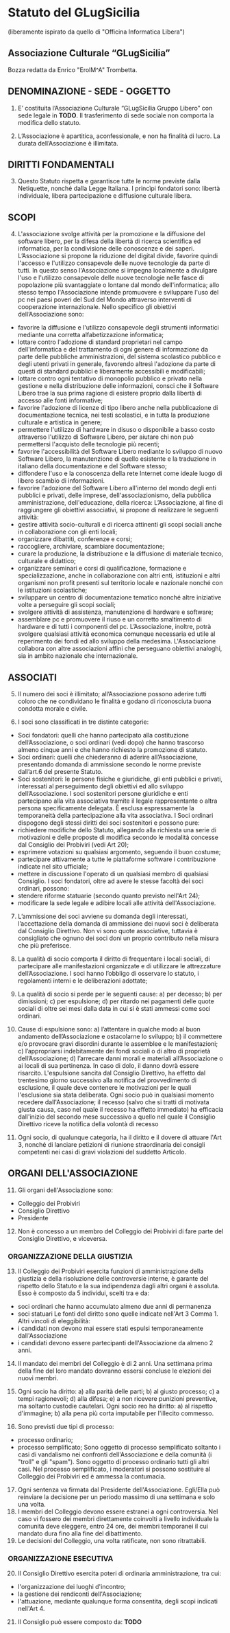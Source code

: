 # Statuto del GLugSicilia
(liberamente ispirato da quello di "Officina Informatica Libera")

## Associazione Culturale “GLugSicilia”
Bozza redatta da Enrico "ErolM^A" Trombetta.

## DENOMINAZIONE - SEDE - OGGETTO

1. E’ costituita l’Associazione Culturale “GLugSicilia Gruppo Libero” con sede legale in **TODO**. Il trasferimento di sede sociale non comporta la modifica dello statuto.

2. L’Associazione è apartitica, aconfessionale, e non ha finalità di lucro.
La durata dell’Associazione è illimitata.

## DIRITTI FONDAMENTALI
3. Questo Statuto rispetta e garantisce tutte le norme previste dalla Netiquette, nonché dalla Legge Italiana.
I princìpi fondatori sono: libertà individuale, libera partecipazione e diffusione culturale libera.

## SCOPI 
4. L'associazione svolge attività per la promozione e la diffusione del software libero, per la difesa della libertà di ricerca scientifica ed informatica, per la condivisione delle conoscenze e dei saperi.
L’Associazione si propone la riduzione del digital divide, favorire quindi l'accesso e l'utilizzo consapevole delle nuove tecnologie da parte di tutti. In questo senso l'Associazione si impegna localmente a divulgare l'uso e l'utilizzo consapevole delle nuove tecnologie nelle fasce di popolazione più svantaggiate o lontane dal mondo dell'informatica; allo stesso tempo l'Associazione intende promuovere e sviluppare l'uso del pc nei paesi poveri del Sud del Mondo attraverso interventi di cooperazione internazionale.
Nello specifico gli obiettivi dell’Associazione sono:
- favorire la diffusione e l'utilizzo consapevole degli strumenti informatici mediante una corretta alfabetizzazione informatica;
- lottare contro l'adozione di standard proprietari nel campo dell'informatica e del trattamento di ogni genere di informazione da parte delle pubbliche amministrazioni, del sistema scolastico pubblico e degli utenti privati in generale, favorendo altresì l'adozione da parte di questi di standard pubblici e liberamente accessibili e modificabili;
- lottare contro ogni tentativo di monopolio pubblico e privato nella gestione e nella distribuzione delle informazioni, consci che il Software Libero trae la sua prima ragione di esistere proprio dalla libertà di accesso alle fonti informative;
- favorire l'adozione di licenze di tipo libero anche nella pubblicazione di documentazione tecnica, nei testi scolastici, e in tutta la produzione culturale e artistica in genere;
- permettere l'utilizzo di hardware in disuso o disponibile a basso costo attraverso l'utilizzo di Software Libero, per aiutare chi non può permettersi l'acquisto delle tecnologie più recenti;
- favorire l'accessibilità del Software Libero mediante lo sviluppo di nuovo Software Libero, la manutenzione di quello esistente e la traduzione in italiano della documentazione e del Software stesso;
- diffondere l'uso e la conoscenza della rete Internet come ideale luogo di libero scambio di informazioni.
- favorire l'adozione del Software Libero all'interno del mondo degli enti pubblici e privati, delle imprese, dell'associazionismo, della pubblica amministrazione, dell'educazione, della ricerca:
L’Associazione, al fine di raggiungere gli obiettivi associativi, si propone di realizzare le seguenti attività:
- gestire attività socio-culturali e di ricerca attinenti gli scopi sociali anche in collaborazione con gli enti locali;
- organizzare dibattiti, conferenze e corsi;
- raccogliere, archiviare, scambiare documentazione;
- curare la produzione, la distribuzione e la diffusione di materiale tecnico, culturale e didattico;
- organizzare seminari e corsi di qualificazione, formazione e specializzazione, anche in collaborazione con altri enti, istituzioni e altri organismi non profit presenti sul territorio locale e nazionale nonché con le istituzioni scolastiche;
- sviluppare un centro di documentazione tematico nonché altre iniziative volte a perseguire gli scopi sociali;
- svolgere attività di assistenza, manutenzione di hardware e software;
- assemblare pc e promuovere il riuso e un corretto smaltimento di hardware e di tutti i componenti del pc.
L’Associazione, inoltre, potrà svolgere qualsiasi attività economica comunque necessaria ed utile al reperimento dei fondi ed allo sviluppo della medesima.
L'Associazione collabora con altre associazioni affini che perseguano obiettivi analoghi, sia in ambito nazionale che internazionale.


## ASSOCIATI

5. Il numero dei soci è illimitato; all’Associazione possono aderire tutti coloro che ne condividano le finalità e godano di riconosciuta buona condotta morale e civile.

6. I soci sono classificati in tre distinte categorie:
- Soci fondatori: quelli che hanno partecipato alla costituzione dell’Associazione, o soci ordinari (vedi dopo) che hanno trascorso almeno cinque anni e che hanno richiesto la promozione di statuto.
- Soci ordinari: quelli che chiederanno di aderire all’Associazione, presentando domanda di ammissione secondo le norme previste dall’art.6 del presente Statuto.
- Soci sostenitori: le persone fisiche e giuridiche, gli enti pubblici e privati, interessati al perseguimento degli obiettivi ed allo sviluppo dell’Associazione. I soci sostenitori persone giuridiche e enti partecipano alla vita associativa tramite il legale rappresentante o altra persona specificamente delegata.
È esclusa espressamente la temporaneità della partecipazione alla vita associativa.
I Soci ordinari dispogono degli stessi diritti dei soci sostenitori e possono pure:
- richiedere modifiche dello Statuto, allegando alla richiesta una serie di motivazioni e delle proposte di modifica secondo le modalità concesse dal Consiglio dei Probiviri (vedi Art 20);
- esprimere votazioni su qualsiasi argomento, seguendo il buon costume;
- partecipare attivamente a tutte le piattaforme software i contribuzione indicate nel sito ufficiale;
- mettere in discussione l'operato di un qualsiasi membro di qualsiasi Consiglio.
I soci fondatori, oltre ad avere le stesse facoltà dei soci ordinari, possono:
- stendere riforme statuarie (secondo quanto previsto nell'Art 24);
- modificare la sede legale e adibire locali alle attività dell'Associazione.

7. L’ammissione dei soci avviene su domanda degli interessati, l’accettazione della domanda di ammissione dei nuovi soci è deliberata dal Consiglio Direttivo. Non vi sono quote associative, tuttavia è consigliato che ognuno dei soci doni un proprio contributo nella misura che più preferisce.
8. La qualità di socio comporta il diritto di frequentare i locali sociali, di partecipare alle manifestazioni organizzate e di utilizzare le attrezzature dell’Associazione.
I soci hanno l’obbligo di osservare lo statuto, i regolamenti interni e le deliberazioni adottate;

8. La qualità di socio si perde per le seguenti cause:
a) per decesso;
b) per dimissioni;
c) per espulsione;
d) per ritardo nei pagamenti delle quote sociali di oltre sei mesi dalla data in cui si è stati ammessi come soci ordinari.

9. Cause di espulsione sono:
a) l’attentare in qualche modo al buon andamento dell’Associazione e ostacolarne lo sviluppo;
b) il commettere e/o provocare gravi disordini durante le assemblee e le manifestazioni;
c) l’appropriarsi indebitamente dei fondi sociali o di altro di proprietà dell’Associazione;
d) l’arrecare danni morali e materiali all’Associazione o ai locali di sua pertinenza. In caso di dolo, il danno dovrà essere risarcito.
L'espulsione sancita dal Consiglio Direttivo, ha effetto dal trentesimo giorno successivo alla notifica del provvedimento di esclusione, il quale deve contenere le motivazioni per le quali l'esclusione sia stata deliberata.
Ogni socio può in qualsiasi momento recedere dall'Associazione; il recesso (salvo che si tratti di motivata giusta causa, caso nel quale il recesso ha effetto immediato) ha efficacia dall'inizio del secondo mese successivo a quello nel quale il Consiglio Direttivo riceve la notifica della volontà di recesso


10. Ogni socio, di qualunque categoria, ha il diritto e il dovere di attuare l'Art 3, nonché di lanciare petizioni di riunione straordinaria dei consigli competenti nei casi di gravi violazioni del suddetto Articolo.

## ORGANI DELL'ASSOCIAZIONE
11. Gli organi dell'Associazione sono:
- Colleggio dei Probiviri
- Consiglio Direttivo
- Presidente

12. Non è concesso a un membro del Colleggio dei Probiviri di fare parte del Consiglio Direttivo, e viceversa.

### ORGANIZZAZIONE DELLA GIUSTIZIA

13. Il Colleggio dei Probiviri esercita funzioni di amministrazione della giustizia e della risoluzione delle controversie interne, è garante del rispetto dello Statuto e la sua indipendenza dagli altri organi è assoluta. Esso è composto da 5 individui, scelti tra e da:
- soci ordinari che hanno accumulato almeno due anni di permanenza
- soci statuari
Le fonti del diritto sono quelle indicate nell'Art 3 Comma 1.
Altri vincoli di eleggibilità:
- i candidati non devono mai essere stati espulsi temporaneamente dall'Associazione
- i candidati devono essere partecipanti dell'Associazione da almeno 2 anni.

14. Il mandato dei membri del Colleggio è di 2 anni. Una settimana prima della fine del loro mandato dovranno essersi concluse le elezioni dei nuovi membri.

15. Ogni socio ha diritto:
a) alla parità delle parti;
b) al giusto processo;
c) a tempi ragionevoli;
d) alla difesa;
e) a non ricevere punizioni preventive, ma soltanto custodie cautelari.
Ogni socio reo ha diritto:
a) al rispetto d'immagine;
b) alla pena più corta imputabile per l'illecito commesso.

16. Sono previsti due tipi di processo:
- processo ordinario;
- processo semplificato;
Sono oggetto di processo semplificato soltanto i casi di vandalismo nei confronti dell'Associazione e della comunità (i "troll" e gli "spam").
Sono oggetto di processo ordinario tutti gli altri casi.
Nel processo semplificato, i moderatori si possono sostituire al Colleggio dei Probiviri ed è ammessa la contumacia.

17. Ogni sentenza va firmata dal Presidente dell'Associazione. Egli/Ella può reinviare la decisione per un periodo massimo di una settimana e solo una volta.
18. I membri del Colleggio devono essere estranei a ogni controversia. Nel caso vi fossero dei membri direttamente coinvolti a livello individuale la comunità deve eleggere, entro 24 ore, dei membri temporanei il cui mandato dura fino alla fine del dibattimento.
19. Le decisioni del Colleggio, una volta ratificate, non sono ritrattabili.

### ORGANIZZAZIONE ESECUTIVA

20. Il Consiglio Direttivo esercita poteri di ordinaria amministrazione, tra cui:
- l'organizzazione dei luoghi d'incontro;
- la gestione dei rendiconti dell'Associazione;
- l'attuazione, mediante qualunque forma consentita, degli scopi indicati nell'Art 4.

21. Il Consiglio può essere composto da: **TODO**
